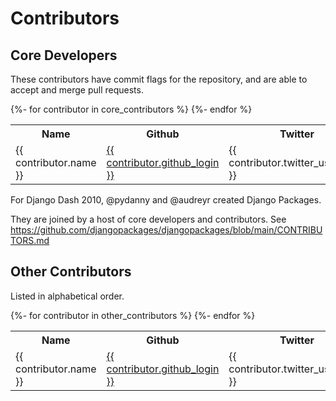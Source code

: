 # Contributors

## Core Developers

These contributors have commit flags for the repository, and are able to
accept and merge pull requests.

<table>
  <tr>
    <th>Name</th>
    <th>Github</th>
    <th>Twitter</th>
  </tr>
  {%- for contributor in core_contributors %}
  <tr>
    <td>{{ contributor.name }}</td>
    <td>
      <a href="https://github.com/{{ contributor.github_login }}">{{ contributor.github_login }}</a>
    </td>
    <td>{{ contributor.twitter_username }}</td>
  </tr>
  {%- endfor %}
</table>

For Django Dash 2010, @pydanny and @audreyr created Django Packages.

They are joined by a host of core developers and contributors. See https://github.com/djangopackages/djangopackages/blob/main/CONTRIBUTORS.md

## Other Contributors

Listed in alphabetical order.

<table>
  <tr>
    <th>Name</th>
    <th>Github</th>
    <th>Twitter</th>
  </tr>
  {%- for contributor in other_contributors %}
  <tr>
    <td>{{ contributor.name }}</td>
    <td>
      <a href="https://github.com/{{ contributor.github_login }}">{{ contributor.github_login }}</a>
    </td>
    <td>{{ contributor.twitter_username }}</td>
  </tr>
  {%- endfor %}
</table>
